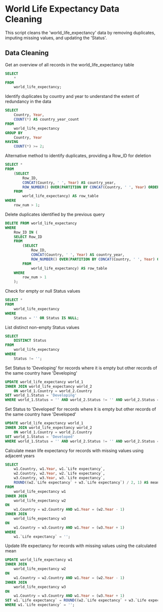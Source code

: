 # World Life Expectancy Data Cleaning

This script cleans the 'world_life_expectancy' data by removing duplicates, imputing missing values, and updating the 'Status'.

## Data Cleaning

Get an overview of all records in the world_life_expectancy table
```sql
SELECT 
	* 
FROM 
	world_life_expectancy;
```

Identify duplicates by country and year to understand the extent of redundancy in the data

```sql
SELECT 
	Country, Year,
	COUNT(*) AS country_year_count
FROM 
	world_life_expectancy
GROUP BY 
	Country, Year
HAVING 
	COUNT(*) >= 2;
```

Alternative method to identify duplicates, providing a Row_ID for deletion

```sql
SELECT *
FROM 
	(SELECT 
		Row_ID,
		CONCAT(Country, ' ', Year) AS country_year,
		ROW_NUMBER() OVER(PARTITION BY CONCAT(Country, ' ', Year) ORDER BY CONCAT(Country, Year)) AS row_num
	FROM 
		world_life_expectancy) AS row_table
WHERE
	row_num > 1;
```

Delete duplicates identified by the previous query
```sql
DELETE FROM world_life_expectancy
WHERE 
	Row_ID IN (
	SELECT Row_ID
	FROM 
		(SELECT 
			Row_ID,
			CONCAT(Country, ' ', Year) AS country_year,
			ROW_NUMBER() OVER(PARTITION BY CONCAT(Country, ' ', Year) ORDER BY CONCAT(Country, Year)) AS row_num
		FROM 
			world_life_expectancy) AS row_table
	WHERE
		row_num > 1
	);
```


Check for empty or null Status values

```sql
SELECT *
FROM 
	world_life_expectancy
WHERE 
	Status = '' OR Status IS NULL;
```

List distinct non-empty Status values
```sql
SELECT 
	DISTINCT Status
FROM 
	world_life_expectancy
WHERE 
	Status != '';
```

Set Status to 'Developing' for records where it is empty but other records of the same country have 'Developing'
```sql
UPDATE world_life_expectancy world_1
INNER JOIN world_life_expectancy world_2
	ON world_1.Country = world_2.Country
SET world_1.Status = 'Developing'
WHERE world_1.Status = '' AND world_2.Status != '' AND world_2.Status = 'Developing';
```

Set Status to 'Developed' for records where it is empty but other records of the same country have 'Developed'

```sql
UPDATE world_life_expectancy world_1
INNER JOIN world_life_expectancy world_2
	ON world_1.Country = world_2.Country
SET world_1.Status = 'Developed'
WHERE world_1.Status = '' AND world_2.Status != '' AND world_2.Status = 'Developed';
```

Calculate mean life expectancy for records with missing values using adjacent years
```sql
SELECT 
	w1.Country, w1.Year, w1.`Life expectancy`,
    w2.Country, w2.Year, w2.`Life expectancy`,
    w3.Country, w3.Year, w3.`Life expectancy`,
    ROUND((w2.`Life expectancy` + w3.`Life expectancy`) / 2, 1) AS mean_imputed
FROM 
	world_life_expectancy w1
INNER JOIN 
	world_life_expectancy w2
ON 
	w1.Country = w2.Country AND w1.Year = (w2.Year - 1)
INNER JOIN 
	world_life_expectancy w3
ON 
	w1.Country = w3.Country AND w1.Year = (w3.Year + 1)
WHERE 
	w1.`Life expectancy` = '';
```

Update life expectancy for records with missing values using the calculated mean
```sql
UPDATE world_life_expectancy w1
INNER JOIN 
	world_life_expectancy w2
ON 
	w1.Country = w2.Country AND w1.Year = (w2.Year - 1)
INNER JOIN 
	world_life_expectancy w3
ON 
	w1.Country = w3.Country AND w1.Year = (w3.Year + 1)
SET w1.`Life expectancy` = ROUND((w2.`Life expectancy` + w3.`Life expectancy`) / 2, 1)
WHERE w1.`Life expectancy` = '';
```
























